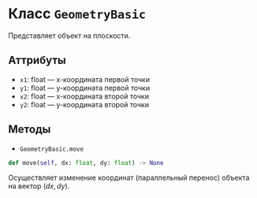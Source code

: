 # Класс `GeometryBasic`

Представляет объект на плоскости.

## Аттрибуты

- `x1`: float — x-координата первой точки
- `y1`: float — y-координата первой точки
- `x2`: float — x-координата второй точки
- `y2`: float — y-координата второй точки

## Методы

- `GeometryBasic.move`

```python
def move(self, dx: float, dy: float) -> None
```

Осуществляет изменение координат (параллельный перенос) объекта на вектор $(dx, dy)$.
